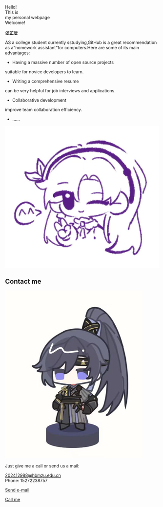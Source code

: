 Hello!  
This is  
my personal webpage  
Welcome!

[张芷曼](index.html#appointment)

AS a college student currently sstudying,GitHub is a great recommendation as a"homework assistant"for computers.Here are some of its main advantages:

- Having a massive number of open source projects

suitable for novice developers to learn.

- Writing a comprehensive resume

can be very helpful for job interviews and applications.

- Collaborative development

improve team collaboration efficiency.

- ......

![](https://raw.githubusercontent.com/Zhangzhiman/Zhangzhiman.github.io/refs/heads/main/abc1.jpg)

## Contact me

![](https://raw.githubusercontent.com/Zhangzhiman/Zhangzhiman.github.io/refs/heads/main/abc2.jpg)

Just give me a call or send us a mail:

202412988@hbmzu.edu.cn  
Phone: 15272238757

[Send e-mail](mailto:gardening@example.com)

[Call me](tel:55512345678)

